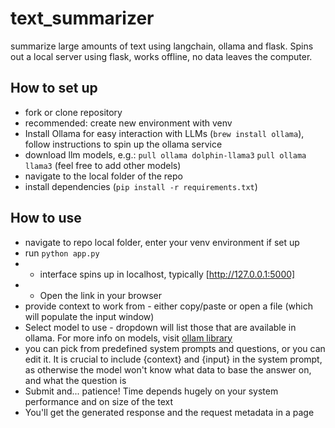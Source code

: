 # text_summarizer

summarize large amounts of text using langchain, ollama and flask. Spins out a local server using flask, works offline, no data leaves the computer.

## How to set up

- fork or clone repository
- recommended: create new environment with venv
- Install Ollama for easy interaction with LLMs (`brew install ollama`), follow instructions to spin up the ollama service
- download llm models, e.g.:
    `pull ollama dolphin-llama3`
    `pull ollama llama3`
    (feel free to add other models)
- navigate to the local folder of the repo
- install dependencies (`pip install -r requirements.txt`)

## How to use

- navigate to repo local folder, enter your venv environment if set up
- run `python app.py`
- - interface spins up in localhost, typically [http://127.0.0.1:5000] 
- - Open the link in your browser
- provide context to work from - either copy/paste or open a file (which will populate the input window)
- Select model to use - dropdown will list those that are available in ollama. For more info on models, visit [ollam library](https://ollama.com/library)
- you can pick from predefined system prompts and questions, or you can edit it. It is crucial to include {context} and {input} in the system prompt, as otherwise the model won't know what data to base the answer on, and what the question is
- Submit and... patience! Time depends hugely on your system performance and on size of the text
- You'll get the generated response and the request metadata in a page
